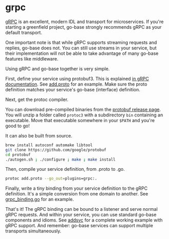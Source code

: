 # grpc

[gRPC](http://www.grpc.io/) is an excellent, modern IDL and transport for
microservices. If you're starting a greenfield project, go-base strongly
recommends gRPC as your default transport.

One important note is that while gRPC supports streaming requests and replies,
go-base does not. You can still use streams in your service, but their
implementation will not be able to take advantage of many go-base features like middleware.

Using gRPC and go-base together is very simple.

First, define your service using protobuf3. This is explained
[in gRPC documentation](http://www.grpc.io/docs/#defining-a-service).
See
[add.proto](https://github.com/ThomasNguyenGitHub/go/blob/ec8b02591ee873433565a1ae9d317353412d1d27/examples/addsvc/pb/add.proto)
for an example. Make sure the proto definition matches your service's go-base
(interface) definition.

Next, get the protoc compiler.

You can download pre-compiled binaries from the
[protobuf release page](https://github.com/google/protobuf/releases).
You will unzip a folder called `protoc3` with a subdirectory `bin` containing
an executable. Move that executable somewhere in your `$PATH` and you're good
to go!

It can also be built from source.

```sh
brew install autoconf automake libtool
git clone https://github.com/google/protobuf
cd protobuf
./autogen.sh ; ./configure ; make ; make install
```

Then, compile your service definition, from .proto to .go.

```sh
protoc add.proto --go_out=plugins=grpc:.
```

Finally, write a tiny binding from your service definition to the gRPC
definition. It's a simple conversion from one domain to another.
See
[grpc_binding.go](https://github.com/ThomasNguyenGitHub/go/blob/ec8b02591ee873433565a1ae9d317353412d1d27/examples/addsvc/grpc_binding.go)
for an example.

That's it!
The gRPC binding can be bound to a listener and serve normal gRPC requests.
And within your service, you can use standard go-base components and idioms.
See [addsvc](https://github.com/ThomasNguyenGitHub/go/tree/master/examples/addsvc) for
a complete working example with gRPC support. And remember: go-base services
can support multiple transports simultaneously.
